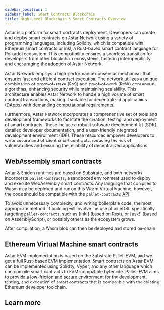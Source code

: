 ```yaml
---
sidebar_position: 1
sidebar_label: Smart Contracts Blockchain
title: High-Level Blockchain & Smart Contracts Overview
---
```


Astar is a platform for smart contracts deployment.  Developers can create and deploy smart contracts on Astar Network using a variety of programming languages, including Solidity, which is compatible with Ethereum smart contracts or ink!, a Rust-based smart contract language for Polkadot ecosystem. This compatibility ensures a seamless transition for developers from other blockchain ecosystems, fostering interoperability and encouraging the adoption of Astar Network. 


Astar Network employs a high-performance consensus mechanism that ensures fast and efficient contract execution. The network utilizes a unique combination of proof-of-stake (PoS) and proof-of-work (PoW) consensus algorithms, enhancing security while maintaining scalability. This architecture enables Astar Network to handle a high volume of smart contract transactions, making it suitable for decentralized applications (DApps) with demanding computational requirements.

Furthermore, Astar Network incorporates a comprehensive set of tools and development frameworks to facilitate the creation, testing, and deployment of smart contracts. These include a robust software development kit (SDK), detailed developer documentation, and a user-friendly integrated development environment (IDE). These resources empower developers to write secure and efficient smart contracts, reducing the risk of vulnerabilities and ensuring the reliability of decentralized applications.


## WebAssembly smart contracts
Astar & Shiden runtimes are based on Substrate, and both networks incorporate `pallet-contracts`, a sandboxed environment used to deploy and execute WebAssembly smart contracts. Any language that compiles to Wasm may be deployed and run on this Wasm Virtual Machine, however, the code should be compatible with the `pallet-contracts` [API](https://docs.rs/pallet-contracts/latest/pallet_contracts/api_doc/trait.Current.html).

To avoid unnecessary complexity, and writing boilerplate code, the most appropriate method of building will involve the use of an eDSL specifically targeting `pallet-contracts`, such as [ink!] (based on Rust), or [ask!] (based on AssemblyScript), or possibly others as the ecosystem grows.

After compilation, a Wasm blob can then be deployed and stored on-chain.

## Ethereum Virtual Machine smart contracts
Astar EVM implementation is based on the Substrate Pallet-EVM, and we get a full Rust-based EVM implementation. 
Smart contracts on Astar EVM can be implemented using Solidity, Vyper, and any other language which can compile smart contracts to EVM-compatible bytecode. Pallet-EVM aims to provide a low-friction and secure environment for the development, testing, and execution of smart contracts that is compatible with the existing Ethereum developer toolchain.

## Learn more


